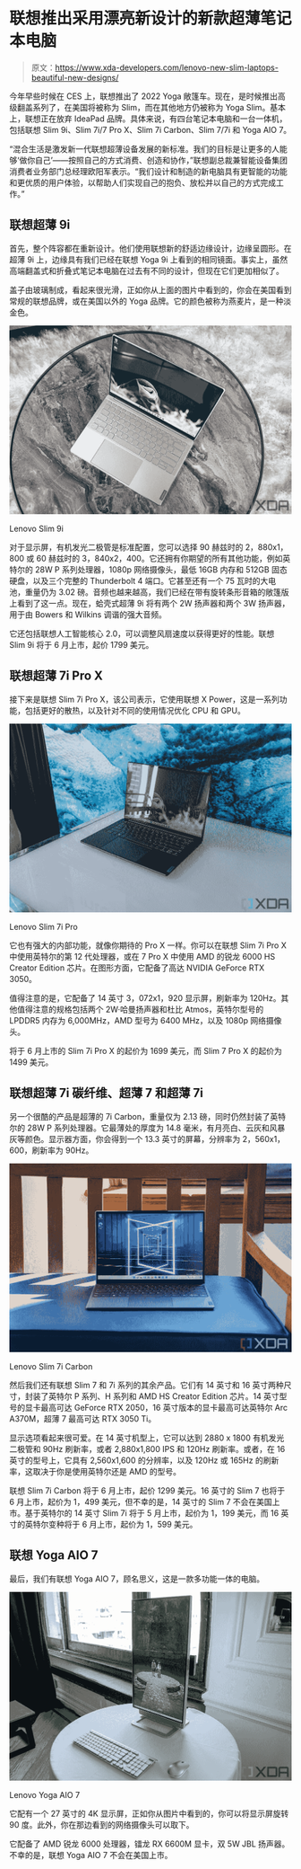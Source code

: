 # 联想推出采用漂亮新设计的新款超薄笔记本电脑

> 原文：<https://www.xda-developers.com/lenovo-new-slim-laptops-beautiful-new-designs/>

今年早些时候在 CES 上，联想推出了 2022 Yoga 敞篷车。现在，是时候推出高级翻盖系列了，在美国将被称为 Slim，而在其他地方仍被称为 Yoga Slim。基本上，联想正在放弃 IdeaPad 品牌。具体来说，有四台笔记本电脑和一台一体机，包括联想 Slim 9i、Slim 7i/7 Pro X、Slim 7i Carbon、Slim 7/7i 和 Yoga AIO 7。

“混合生活是激发新一代联想超薄设备发展的新标准。我们的目标是让更多的人能够‘做你自己’——按照自己的方式消费、创造和协作，”联想副总裁兼智能设备集团消费者业务部门总经理欧阳军表示。“我们设计和制造的新电脑具有更智能的功能和更优质的用户体验，以帮助人们实现自己的抱负、放松并以自己的方式完成工作。”

## 联想超薄 9i

首先，整个阵容都在重新设计。他们使用联想新的舒适边缘设计，边缘呈圆形。在超薄 9i 上，边缘具有我们已经在联想 Yoga 9i 上看到的相同镜面。事实上，虽然高端翻盖式和折叠式笔记本电脑在过去有不同的设计，但现在它们更加相似了。

盖子由玻璃制成，看起来很光滑，正如你从上面的图片中看到的，你会在美国看到常规的联想品牌，或在美国以外的 Yoga 品牌。它的颜色被称为燕麦片，是一种淡金色。

 <picture>![Lenovo laptop with silver keyboard](img/aebd0a2c770a2945f57a3a4df4466271.png)</picture> 

Lenovo Slim 9i

对于显示屏，有机发光二极管是标准配置，您可以选择 90 赫兹时的 2，880x1，800 或 60 赫兹时的 3，840x2，400。它还拥有你期望的所有其他功能，例如英特尔的 28W P 系列处理器，1080p 网络摄像头，最低 16GB 内存和 512GB 固态硬盘，以及三个完整的 Thunderbolt 4 端口。它甚至还有一个 75 瓦时的大电池，重量仍为 3.02 磅。音频也越来越高，我们已经在带有旋转条形音箱的敞篷版上看到了这一点。现在，蛤壳式超薄 9i 将有两个 2W 扬声器和两个 3W 扬声器，用于由 Bowers 和 Wilkins 调谐的强大音频。

它还包括联想人工智能核心 2.0，可以调整风扇速度以获得更好的性能。联想 Slim 9i 将于 6 月上市，起价 1799 美元。

## 联想超薄 7i Pro X

接下来是联想 Slim 7i Pro X，该公司表示，它使用联想 X Power，这是一系列功能，包括更好的散热，以及针对不同的使用情况优化 CPU 和 GPU。

 <picture>![Angled view of Lenovo Slim 7i Pro](img/4dff5db63a29eff3da9f23d5f3fa06c1.png)</picture> 

Lenovo Slim 7i Pro

它也有强大的内部功能，就像你期待的 Pro X 一样。你可以在联想 Slim 7i Pro X 中使用英特尔的第 12 代处理器，或在 7 Pro X 中使用 AMD 的锐龙 6000 HS Creator Edition 芯片。在图形方面，它配备了高达 NVIDIA GeForce RTX 3050。

值得注意的是，它配备了 14 英寸 3，072x1，920 显示屏，刷新率为 120Hz。其他值得注意的规格包括两个 2W·哈曼扬声器和杜比 Atmos，英特尔型号的 LPDDR5 内存为 6,000MHz，AMD 型号为 6400 MHz，以及 1080p 网络摄像头。

将于 6 月上市的 Slim 7i Pro X 的起价为 1699 美元，而 Slim 7 Pro X 的起价为 1499 美元。

## 联想超薄 7i 碳纤维、超薄 7 和超薄 7i

另一个很酷的产品是超薄的 7i Carbon，重量仅为 2.13 磅，同时仍然封装了英特尔的 28W P 系列处理器。它最薄处的厚度为 14.8 毫米，有月亮白、云灰和风暴灰等颜色。显示器方面，你会得到一个 13.3 英寸的屏幕，分辨率为 2，560x1，600，刷新率为 90Hz。

 <picture>![Lenovo Slim 7i Carbon on a bench](img/c550507414a3cde8971af226b4e1c695.png)</picture> 

Lenovo Slim 7i Carbon

然后我们还有联想 Slim 7 和 7i 系列的其余产品。它们有 14 英寸和 16 英寸两种尺寸，封装了英特尔 P 系列、H 系列和 AMD HS Creator Edition 芯片。14 英寸型号的显卡最高可达 GeForce RTX 2050，16 英寸版本的显卡最高可达英特尔 Arc A370M，超薄 7 最高可达 RTX 3050 Ti。

显示选项看起来很可爱。在 14 英寸机型上，它可以达到 2880 x 1800 有机发光二极管和 90Hz 刷新率，或者 2,880x1,800 IPS 和 120Hz 刷新率。或者，在 16 英寸的型号上，它具有 2,560x1,600 的分辨率，以及 120Hz 或 165Hz 的刷新率，这取决于你是使用英特尔还是 AMD 的型号。

联想 Slim 7i Carbon 将于 6 月上市，起价 1299 美元。16 英寸的 Slim 7 也将于 6 月上市，起价为 1，499 美元，但不幸的是，14 英寸的 Slim 7 不会在美国上市。基于英特尔的 14 英寸 Slim 7i 将于 5 月上市，起价为 1，199 美元，而 16 英寸的英特尔变种将于 6 月上市，起价为 1，599 美元。

## 联想 Yoga AIO 7

最后，我们有联想 Yoga AIO 7，顾名思义，这是一款多功能一体的电脑。

 <picture>![All-in-one PC with rotated display](img/d1db892a39a5c12e0385bdf268ba6dd2.png)</picture> 

Lenovo Yoga AIO 7

它配有一个 27 英寸的 4K 显示屏，正如你从图片中看到的，你可以将显示屏旋转 90 度。此外，你在那边看到的网络摄像头可以取下。

它配备了 AMD 锐龙 6000 处理器，镭龙 RX 6600M 显卡，双 5W JBL 扬声器。不幸的是，联想 Yoga AIO 7 不会在美国上市。